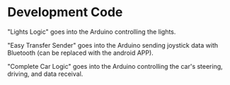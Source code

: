 # Development Code

"Lights Logic" goes into the Arduino controlling the lights.

"Easy Transfer Sender" goes into the Arduino sending joystick data with Bluetooth (can be replaced with the android APP).

"Complete Car Logic" goes into the Arduino controlling the car's steering, driving, and data receival.
